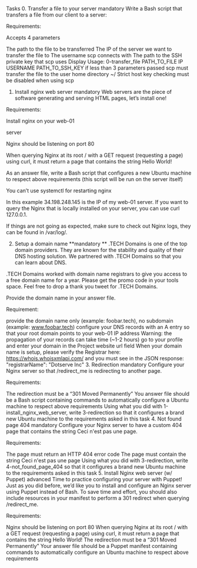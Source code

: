 Tasks
0. Transfer a file to your server
mandatory
Write a Bash script that transfers a file from our client to a server:

Requirements:

Accepts 4 parameters

The path to the file to be transferred
The IP of the server we want to transfer the file to
The username scp connects with
The path to the SSH private key that scp uses Display Usage: 0-transfer_file PATH_TO_FILE IP USERNAME PATH_TO_SSH_KEY
if less than 3 parameters passed
scp must transfer the file to the user home directory ~/
Strict host key checking must be disabled when using scp
1. Install nginx web server
mandatory
Web servers are the piece of software generating and serving HTML pages, let’s install one!

Requirements:

Install nginx on your web-01

server

Nginx should be listening on port 80

When querying Nginx at its root / with a GET request (requesting a page) using curl, it must return a page that contains the string Hello World!

As an answer file, write a Bash script that configures a new Ubuntu machine to respect above requirements (this script will be run on the server itself)

You can’t use systemctl for restarting nginx

In this example 34.198.248.145 is the IP of my web-01 server. If you want to query the Nginx that is locally installed on your server, you can use curl 127.0.0.1.

If things are not going as expected, make sure to check out Nginx logs, they can be found in /var/log/.

2. Setup a domain name
**mandatory **
.TECH Domains is one of the top domain providers. They are known for the stability and quality of their DNS hosting solution. We partnered with .TECH Domains so that you can learn about DNS.

.TECH Domains worked with domain name registrars to give you access to a free domain name for a year. Please get the promo code in your tools space. Feel free to drop a thank you tweet for .TECH Domains.

Provide the domain name in your answer file.

Requirement:

provide the domain name only (example: foobar.tech), no subdomain (example: www.foobar.tech)
configure your DNS records with an A entry so that your root domain points to your web-01 IP address Warning: the propagation of your records can take time (~1-2 hours)
go to your profile and enter your domain in the Project website url field When your domain name is setup, please verify the Registrar here: https://whois.whoisxmlapi.com/ and you must see in the JSON response: "registrarName": "Dotserve Inc"
3. Redirection
mandatory
Configure your Nginx server so that /redirect_me is redirecting to another page.

Requirements:

The redirection must be a “301 Moved Permanently”
You answer file should be a Bash script containing commands to automatically configure a Ubuntu machine to respect above requirements
Using what you did with 1-install_nginx_web_server, write 3-redirection so that it configures a brand new Ubuntu machine to the requirements asked in this task
4. Not found page 404
mandatory
Configure your Nginx server to have a custom 404 page that contains the string Ceci n'est pas une page.

Requirements:

The page must return an HTTP 404 error code
The page must contain the string Ceci n'est pas une page
Using what you did with 3-redirection, write 4-not_found_page_404 so that it configures a brand new Ubuntu machine to the requirements asked in this task
5. Install Nginx web server (w/ Puppet)
advanced
Time to practice configuring your server with Puppet! Just as you did before, we’d like you to install and configure an Nginx server using Puppet instead of Bash. To save time and effort, you should also include resources in your manifest to perform a 301 redirect when querying /redirect_me.

Requirements:

Nginx should be listening on port 80
When querying Nginx at its root / with a GET request (requesting a page) using curl, it must return a page that contains the string Hello World!
The redirection must be a “301 Moved Permanently”
Your answer file should be a Puppet manifest containing commands to automatically configure an Ubuntu machine to respect above requirements
